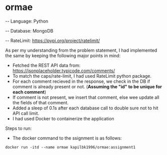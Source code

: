 # ormae

-- Language: Python

-- Database: MongoDB

-- RateLimit: https://pypi.org/project/ratelimit/

As per my understanding from the problem statement, I had implemented the same by keeping the following major points in mind:

- Fetched the REST API data from: https://jsonplaceholder.typicode.com/comments/
- To match the caps/rate-limit, I had used RateLimit python package.
- For each comment recieved in the response, we check in the DB if comment is already present or not. (**Assuming the "id" to be unique for each comment**)
- If comment is not present, we insert that comment, else wee update all the fields of that comment.
- Added a sleep of 0.1s after each database call to double sure not to hit API call limit.
- I had used Docker to containerize the application

Steps to run:

- The docker command to the ssignment is as follows:
 
 ```docker run -itd --name ormae kapilbk1996/ormae:assignment1```
